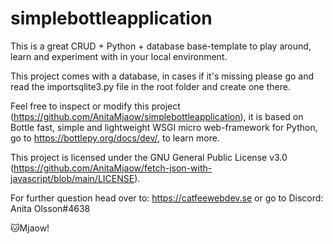 # simplebottleapplication
This is a great CRUD + Python + database base-template to play around, learn and experiment with in your local environment.

This project comes with a database, in cases if it's missing please go and read the importsqlite3.py file in the root folder and create one there.

Feel free to inspect or modify this project (https://github.com/AnitaMjaow/simplebottleapplication), it is based on Bottle fast, simple and lightweight WSGI micro web-framework for Python, go to https://bottlepy.org/docs/dev/, to learn more.

This project is licensed under the GNU General Public License v3.0 (https://github.com/AnitaMjaow/fetch-json-with-javascript/blob/main/LICENSE).

For further question head over to: https://catfeewebdev.se or go to Discord: Anita Olsson#4638

🐱Mjaow!
